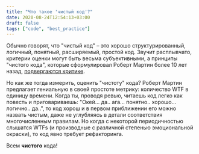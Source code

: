 ```yaml
---
title: "Что такое 'чистый код'?"
date: 2020-08-24T12:54:13+03:00
draft: false
tags: ["code", "best_practice"]
---
```


Обычно говорят, что "чистый код" – это хорошо структурированный, логичный, понятный, расширяемый, простой код. Звучит расплывчато, критерии оценки могут быть весьма субъективными, а принципы "чистого кода", которые сформулировал Роберт Мартин более 10 лет назад, [подвергаются критике](https://qntm.org/clean).

Но как же тогда измерить, оценить "чистоту" кода? Роберт Мартин предлагает гениальную в своей простоте метрику: количество WTF в единицу времени. Когда ты, проводя ревью, читаешь код легко как повесть и приговариваешь: "Окей... да.. ага... понятно.. хорошо... логично.. да..", то код хорош и в первом приближении его можно назвать чистым, даже не углубляясь в детали соответствия многочисленным правилам. Но когда с некоторой периодичностью слышатся WTFs (и производные с различной степенью эмоциональной окраски), то код явно требует рефакторинга.

Всем **чистого** кода!
